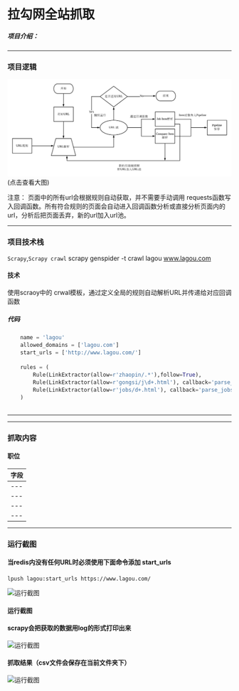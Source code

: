 
# 拉勾网全站抓取

##### 项目介绍：


**** 
### 项目逻辑
![淘宝抓取逻辑](./imgs/流程图.png)
(点击查看大图)

注意：
页面中的所有url会根据规则自动获取，并不需要手动调用 requests函数写入回调函数。所有符合规则的页面会自动进入回调函数分析或直接分析页面内的url，分析后把页面丢弃，新的url加入url池。

**** 
### 项目技术栈
`Scrapy`,`Scrapy crawl`
 scrapy genspider -t crawl lagou www.lagou.com


#### 技术

使用scraoy中的 crwal模板，通过定义全局的规则自动解析URL并传递给对应回调函数

##### 代码
```python
    name = 'lagou'
    allowed_domains = ['lagou.com']
    start_urls = ['http://www.lagou.com/']

    rules = (
        Rule(LinkExtractor(allow=r'zhaopin/.*'),follow=True),
        Rule(LinkExtractor(allow=r'gongsi/j\d+.html'), callback='parse_company', follow=True),
        Rule(LinkExtractor(allow=r'jobs/d+.html'), callback='parse_jobs', follow=True),
    )
    
```
**** 


****  
### 抓取内容

#### 职位
|字段|
|---|
|---|
|---|
|---|
|---|


****  
### 运行截图
#### 当redis内没有任何URL时必须使用下面命令添加 start_urls
```
lpush lagou:start_urls https://www.lagou.com/
```
![运行截图](./imgs/等待中.png)

#### 运行截图
#### scrapy会把获取的数据用log的形式打印出来
![运行截图](./imgs/抓取界面.png)

#### 抓取结果（csv文件会保存在当前文件夹下）
![运行截图](./imgs/抓取结果.png)


